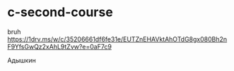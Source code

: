 # c-second-course
bruh
https://1drv.ms/w/c/35206661df6fe31e/EUTZnEHAVktAhOTdG8gx080Bh2nF9YfsGwQz2xAhL9tZvw?e=0aF7c9

Адышкин
